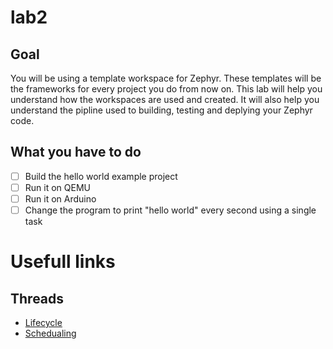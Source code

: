 # lab2

## Goal
You will be using a template workspace for Zephyr. These templates will be the frameworks for every project you do from now on. This lab will help you understand how the workspaces are used and created. It will also help you understand the pipline used to building, testing and deplying your Zephyr code.

## What you have to do
- [ ] Build the hello world example project
- [ ] Run it on QEMU
- [ ] Run it on Arduino
- [ ] Change the program to print "hello world" every second using a single task

# Usefull links

## Threads
* [Lifecycle](https://www.zephyrproject.org/doc/kernel/threads/lifecycle.html)
* [Schedualing](https://www.zephyrproject.org/doc/kernel/threads/scheduling.html)
